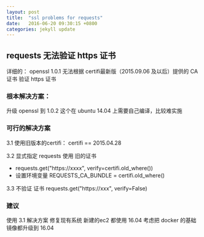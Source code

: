 ```yaml
---
layout: post
title:  "ssl problems for requests"
date:   2016-06-20 09:30:15 +0800
categories: jekyll update
---
```


## requests 无法验证 https 证书

详细的：
openssl 1.0.1  无法根据 certifi最新版（2015.09.06 及以后）提供的 CA证书 验证 https 证书

### 根本解决方案：
升级 openssl 到 1.0.2 
这个在 ubuntu 14.04 上需要自己编译，比较难实施

### 可行的解决方案

3.1 使用旧版本的certifi：  certifi == 2015.04.28

3.2 显式指定 requests 使用 旧的证书
* requests.get("https://xxxx", verify=certifi.old_where())
* 设置环境变量 REQUESTS_CA_BUNDLE = certifi.old_where() 

3.3  不验证 证书
requests.get("https://xxx", verify=False)

### 建议
使用 3.1 解决方案 修复现有系统
新建的ec2 都使用 16.04
考虑把 docker 的基础镜像都升级到 16.04
